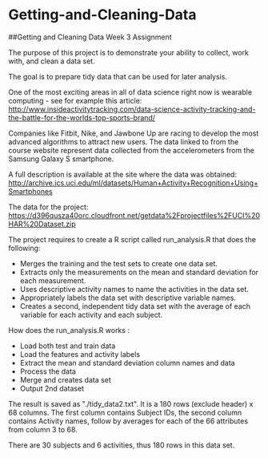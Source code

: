 # Getting-and-Cleaning-Data
##Getting and Cleaning Data Week 3 Assignment

The purpose of this project is to demonstrate your ability to collect, work with, and clean a data set. 

The goal is to prepare tidy data that can be used for later analysis.

One of the most exciting areas in all of data science right now is wearable computing - see for example this article:
http://www.insideactivitytracking.com/data-science-activity-tracking-and-the-battle-for-the-worlds-top-sports-brand/

Companies like Fitbit, Nike, and Jawbone Up are racing to develop the most advanced algorithms to attract new users. The data linked to from the course website represent data collected from the accelerometers from the Samsung Galaxy S smartphone.

A full description is available at the site where the data was obtained: 
http://archive.ics.uci.edu/ml/datasets/Human+Activity+Recognition+Using+Smartphones 

The data for the project: 
https://d396qusza40orc.cloudfront.net/getdata%2Fprojectfiles%2FUCI%20HAR%20Dataset.zip 

The project requires to create a R script called run_analysis.R that does the following: 
- Merges the training and the test sets to create one data set.
- Extracts only the measurements on the mean and standard deviation for each measurement.
- Uses descriptive activity names to name the activities in the data set.
- Appropriately labels the data set with descriptive variable names. 
- Creates a second, independent tidy data set with the average of each variable for each activity and each subject. 

How does the run_analysis.R works :
- Load both test and train data
- Load the features and activity labels
- Extract the mean and standard deviation column names and data
- Process the data
- Merge and creates data set
- Output 2nd dataset

The result is saved as "./tidy_data2.txt".
It is a 180 rows (exclude header) x 68 columns.
The first column contains Subject IDs, the second column contains Activity names, follow by 
averages for each of the 66 attributes from column 3 to 68.

There are 30 subjects and 6 activities, thus 180 rows in this data set.
